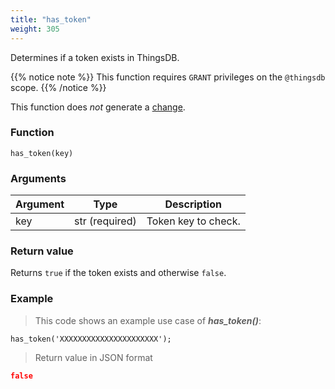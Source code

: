 ```yaml
---
title: "has_token"
weight: 305
---
```


Determines if a token exists in ThingsDB.

{{% notice note %}}
This function requires `GRANT` privileges on the `@thingsdb` scope.
{{% /notice %}}

This function does *not* generate a [change](../../overview/changes).

### Function

`has_token(key)`

### Arguments

Argument | Type | Description
-------- | ---- | -----------
key | str (required) | Token key to check.

### Return value

Returns `true` if the token exists and otherwise `false`.

### Example

> This code shows an example use case of ***has_token()***:

```thingsdb,json_response,@t
has_token('XXXXXXXXXXXXXXXXXXXXXX');
```

> Return value in JSON format

```json
false
```
